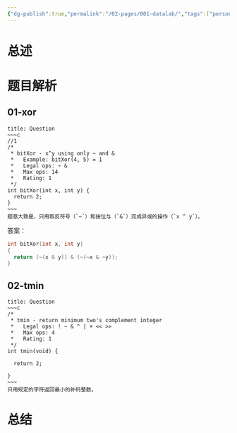 ```yaml
---
{"dg-publish":true,"permalink":"/02-pages/001-datalab/","tags":["personal/blog","lab/csapp"]}
---
```


# 总述

# 题目解析
## 01-xor
```ad-question
title: Question
~~~c
//1
/* 
 * bitXor - x^y using only ~ and & 
 *   Example: bitXor(4, 5) = 1
 *   Legal ops: ~ &
 *   Max ops: 14
 *   Rating: 1
 */
int bitXor(int x, int y) {
  return 2;
}
~~~
题意大致是，只用取反符号（`~`）和按位与（`&`）完成异或的操作（`x ^ y`）。
```




答案：
```c
int bitXor(int x, int y)
{
  return (~(x & y)) & (~(~x & ~y));
}
```

## 02-tmin
```ad-question
title: Question
~~~c
/* 
 * tmin - return minimum two's complement integer 
 *   Legal ops: ! ~ & ^ | + << >>
 *   Max ops: 4
 *   Rating: 1
 */
int tmin(void) {

  return 2;

}
~~~
只用规定的字符返回最小的补码整数。
```




# 总结